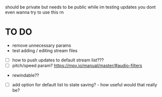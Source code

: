 should be private but needs to be public while im testing updates
you dont even wanna try to use this rn

# TO DO
- remove unnecessary params
- test adding / editing stream files
- [ ] how to push updates to default stream list???
- [ ] pitch/speed param? https://mpv.io/manual/master/#audio-filters
- rewindable??
- [ ] add option for default list to state saving? - how useful would that really be?


